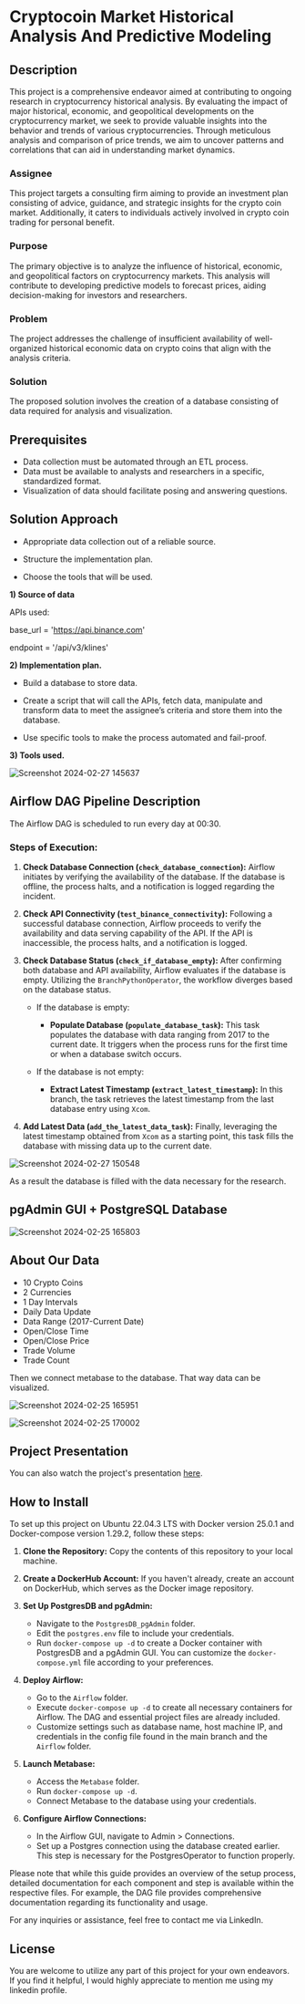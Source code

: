 # Cryptocoin Market Historical Analysis And Predictive Modeling

## Description

This project is a comprehensive endeavor aimed at contributing to ongoing research in cryptocurrency historical analysis. By evaluating the impact of major historical, economic, and geopolitical developments on the cryptocurrency market, we seek to provide valuable insights into the behavior and trends of various cryptocurrencies. Through meticulous analysis and comparison of price trends, we aim to uncover patterns and correlations that can aid in understanding market dynamics.

### Assignee

This project targets a consulting firm aiming to provide an investment plan consisting of advice, guidance, and strategic insights for the crypto coin market. Additionally, it caters to individuals actively involved in crypto coin trading for personal benefit.

### Purpose

The primary objective is to analyze the influence of historical, economic, and geopolitical factors on cryptocurrency markets. This analysis will contribute to developing predictive models to forecast prices, aiding decision-making for investors and researchers.

### Problem

The project addresses the challenge of insufficient availability of well-organized historical economic data on crypto coins that align with the analysis criteria.

### Solution

The proposed solution involves the creation of a database consisting of data required for analysis and visualization.

## Prerequisites

- Data collection must be automated through an ETL process.
- Data must be available to analysts and researchers in a specific, standardized format.
- Visualization of data should facilitate posing and answering questions.

## Solution Approach

* Appropriate data collection out of a reliable source.
  
* Structure the implementation plan.
  
* Choose the tools that will be used.

**1) Source of data** 

APIs used:

base_url = 'https://api.binance.com'

endpoint = '/api/v3/klines'

**2) Implementation plan.** 

* Build a database to store data.

* Create a script that will call the APIs, fetch data, manipulate and transform data to meet the assignee’s criteria and store them into the database.

* Use specific tools to make the process automated and fail-proof.

**3) Tools used.**

![Screenshot 2024-02-27 145637](https://github.com/MikeMach94/Cryptocoin-Market-Historical-Analysis-And-Predictive-Modeling/assets/125815367/17572230-969c-4bd3-b74c-7a7232cda5cb)

## Airflow DAG Pipeline Description

The Airflow DAG is scheduled to run every day at 00:30.

### Steps of Execution:

1. **Check Database Connection (`check_database_connection`):** Airflow initiates by verifying the availability of the database. If the database is offline, the process halts, and a notification is logged regarding the incident.

2. **Check API Connectivity (`test_binance_connectivity`):** Following a successful database connection, Airflow proceeds to verify the availability and data serving capability of the API. If the API is inaccessible, the process halts, and a notification is logged.

3. **Check Database Status (`check_if_database_empty`):** After confirming both database and API availability, Airflow evaluates if the database is empty. Utilizing the `BranchPythonOperator`, the workflow diverges based on the database status.

    - If the database is empty:
        - **Populate Database (`populate_database_task`):** This task populates the database with data ranging from 2017 to the current date. It triggers when the process runs for the first time or when a database switch occurs.

    - If the database is not empty:
        - **Extract Latest Timestamp (`extract_latest_timestamp`):** In this branch, the task retrieves the latest timestamp from the last database entry using `Xcom`.

4. **Add Latest Data (`add_the_latest_data_task`):** Finally, leveraging the latest timestamp obtained from `Xcom` as a starting point, this task fills the database with missing data up to the current date.

![Screenshot 2024-02-27 150548](https://github.com/MikeMach94/Cryptocoin-Market-Historical-Analysis-And-Predictive-Modeling/assets/125815367/7150020d-2a8d-4650-9c7c-2bf8bd0a2592)

As a result the database is filled with the data necessary for the research.

## pgAdmin GUI + PostgreSQL Database

![Screenshot 2024-02-25 165803](https://github.com/MikeMach94/Cryptocoin-Market-Historical-Analysis-And-Predictive-Modeling/assets/125815367/be53a3bf-4abe-4e4d-b5a4-22356a324066)

## About Our Data

* 10 Crypto Coins
* 2 Currencies
* 1 Day Intervals
* Daily Data Update
* Data Range (2017-Current Date)
* Open/Close Time
* Open/Close Price
* Trade Volume
* Trade Count 

Then we connect metabase to the database. That way data can be visualized.

![Screenshot 2024-02-25 165951](https://github.com/MikeMach94/Cryptocoin-Market-Historical-Analysis-And-Predictive-Modeling/assets/125815367/b1695f9a-c9f9-4716-a134-98175a8612ee)

![Screenshot 2024-02-25 170002](https://github.com/MikeMach94/Cryptocoin-Market-Historical-Analysis-And-Predictive-Modeling/assets/125815367/cb0651ef-b5c8-4cf9-b1b0-11ef588c4680)

## Project Presentation

You can also watch the project's presentation [here](https://www.youtube.com/watch?v=2uezZ7XT98Q&t=533s&ab_channel=BigBlueDataAcademy).

## How to Install

To set up this project on Ubuntu 22.04.3 LTS with Docker version 25.0.1 and Docker-compose version 1.29.2, follow these steps:

1. **Clone the Repository:**
   Copy the contents of this repository to your local machine.

2. **Create a DockerHub Account:**
   If you haven't already, create an account on DockerHub, which serves as the Docker image repository.

3. **Set Up PostgresDB and pgAdmin:**
   - Navigate to the `PostgresDB_pgAdmin` folder.
   - Edit the `postgres.env` file to include your credentials.
   - Run `docker-compose up -d` to create a Docker container with PostgresDB and a pgAdmin GUI.
     You can customize the `docker-compose.yml` file according to your preferences.

4. **Deploy Airflow:**
   - Go to the `Airflow` folder.
   - Execute `docker-compose up -d` to create all necessary containers for Airflow.
     The DAG and essential project files are already included.
   - Customize settings such as database name, host machine IP, and credentials in the config file found in the main branch and the `Airflow` folder.

5. **Launch Metabase:**
   - Access the `Metabase` folder.
   - Run `docker-compose up -d`.
   - Connect Metabase to the database using your credentials.

6. **Configure Airflow Connections:**
   - In the Airflow GUI, navigate to Admin > Connections.
   - Set up a Postgres connection using the database created earlier. This step is necessary for the PostgresOperator to function properly.

Please note that while this guide provides an overview of the setup process, detailed documentation for each component and step is available within the respective files. For example, the DAG file provides comprehensive documentation regarding its functionality and usage.

For any inquiries or assistance, feel free to contact me via LinkedIn.

## License

You are welcome to utilize any part of this project for your own endeavors. If you find it helpful, I would highly appreciate to mention me using my linkedin profile.
